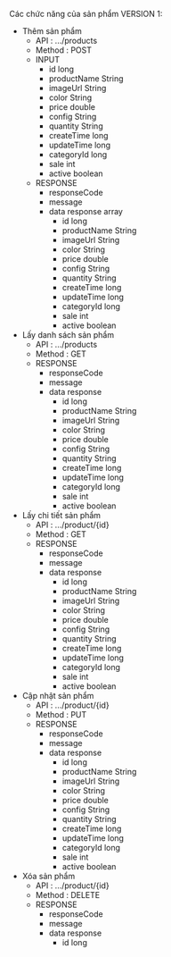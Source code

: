 Các chức năng của sản phẩm
VERSION 1:
 - Thêm sản phẩm 
   - API : .../products
   - Method : POST
   - INPUT 
     - id                 long 
     - productName        String
     - imageUrl           String
     - color              String
     - price              double
     - config             String 
     - quantity           String
     - createTime         long
     - updateTime         long
     - categoryId         long
     - sale               int
     - active             boolean 
   - RESPONSE
     - responseCode 
     - message
     - data response array
         - id                 long
         - productName        String
         - imageUrl           String
         - color              String
         - price              double
         - config             String
         - quantity           String
         - createTime         long
         - updateTime         long
         - categoryId         long
         - sale               int
         - active             boolean 
 - Lấy danh sách sản phẩm 
   - API : .../products
   - Method : GET
   - RESPONSE
       - responseCode
       - message
       - data response
           - id                 long
           - productName        String
           - imageUrl           String
           - color              String
           - price              double
           - config             String
           - quantity           String
           - createTime         long
           - updateTime         long
           - categoryId         long
           - sale               int
           - active             boolean 
 - Lấy chi tiết sản phẩm 
   - API : .../product/{id}
   - Method : GET
   - RESPONSE 
       - responseCode
       - message
       - data response
           - id                 long
           - productName        String
           - imageUrl           String
           - color              String
           - price              double
           - config             String
           - quantity           String
           - createTime         long
           - updateTime         long
           - categoryId         long
           - sale               int
           - active             boolean
 - Cập nhật sản phẩm 
     - API : .../product/{id}
     - Method : PUT
     - RESPONSE
         - responseCode
         - message
         - data response
             - id                 long
             - productName        String
             - imageUrl           String
             - color              String
             - price              double
             - config             String
             - quantity           String
             - createTime         long
             - updateTime         long
             - categoryId         long
             - sale               int
             - active             boolean
 - Xóa sản phẩm 
   - API : .../product/{id}
   - Method : DELETE
   - RESPONSE 
     - responseCode
     - message
     - data response 
       - id                       long